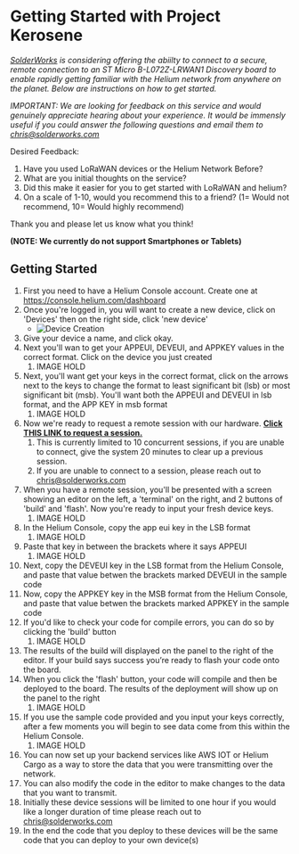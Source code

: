 # Getting Started with Project Kerosene

*[SolderWorks](https://www.solderworks.com/) is considering offering the abiilty to connect to a secure, remote connection to an ST Micro B-L072Z-LRWAN1 Discovery board to enable rapidly getting familiar with the Helium network from anywhere on the planet. Below are instructions on how to get started.*

*IMPORTANT: We are looking for feedback on this service and would genuinely appreciate hearing about your experience. It would be immensly useful if you could answer the following questions and email them to chris@solderworks.com*

Desired Feedback:

1. Have you used LoRaWAN devices or the Helium Network Before?
1. What are you initial thoughts on the service?
1. Did this make it easier for you to get started with LoRaWAN and helium?
1. On a scale of 1-10, would you recommend this to a friend? (1= Would not recommend, 10= Would highly recommend)

Thank you and please let us know what you think!

**(NOTE: We currently do not support Smartphones or Tablets)**

## Getting Started

1. First you need to have a Helium Console account. Create one at https://console.helium.com/dashboard
1. Once you're logged in, you will want to create a new device, click on 'Devices' then on the right side, click 'new device'
   - ![Device Creation](./Assets/image.png)
1. Give your device a name, and click okay. 
1. Next you'll wan to get your APPEUI, DEVEUI, and APPKEY values in the correct format. Click on the device you just created 
   1. IMAGE HOLD
1. Next, you'll want get your keys in the correct format, click on the arrows next to the keys to change the format to least significant bit (lsb) or most significant bit (msb). You'll want both the APPEUI and DEVEUI in lsb format, and the APP KEY in msb format
   1. IMAGE HOLD
1. Now we're ready to request a remote session with our hardware. **[Click THIS LINK to request a session.](https://rerobots.net/sandbox/helium/gy4Z4kRfgn4yAuavaWeGWQjjF1WJeQt6)** 
   1. This is currently limited to 10 concurrent sessions, if you are unable to connect, give the system 20 minutes to clear up a previous session. 
   1. If you are unable to connect to a session, please reach out to chris@solderworks.com 
1. When you have a remote session, you'll be presented with a screen  showing an editor on the left, a 'terminal' on the right, and 2 buttons of 'build' and 'flash'. Now you're ready to input your fresh device keys. 
   1. IMAGE HOLD
1. In the Helium Console, copy the app eui  key in the LSB format
   1. IMAGE HOLD
1. Paste that key in between the brackets where it says APPEUI
   1. IMAGE HOLD
1. Next, copy the DEVEUI key in the LSB format from the Helium Console, and paste that value betwen the brackets marked DEVEUI in the sample code
1. Now, copy the APPKEY key in the MSB format from the Helium Console, and paste that value betwen the brackets marked APPKEY in the sample code
1. If you'd like to check  your code for compile errors, you can do so by clicking the 'build' button
   1. IMAGE HOLD
1. The results of the build will displayed on the panel to the right of the editor. If your build says success you’re ready to flash your code onto the board. 
1. When you click the 'flash' button, your code will compile and then be deployed to the board. The results of the deployment  will show up on the panel to the right
   1. IMAGE HOLD
1. If you use the sample code provided and you input your keys correctly, after a few moments you will begin to see data come from this within the Helium Console. 
   1. IMAGE HOLD
1. You can now set up your backend services like AWS IOT or Helium Cargo as a way to store the data that you were transmitting over the network.
1. You can also modify the code in the editor to make changes to the data that you want to transmit.
1. Initially these device sessions will be limited to one hour if you would like a longer duration of time please reach out to chris@solderworks.com
1. In the end the code that you deploy to these devices will be the same code that you can deploy to your own device(s)